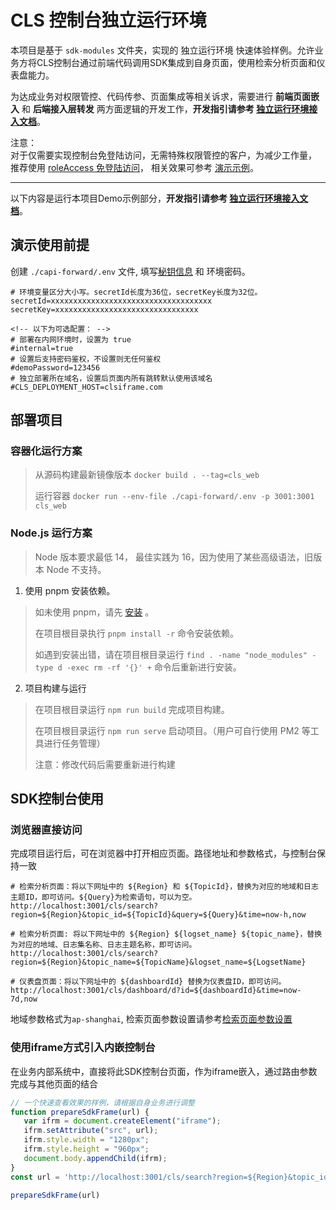 # CLS 控制台独立运行环境

本项目是基于 `sdk-modules` 文件夹，实现的 独立运行环境 快速体验样例。允许业务方将CLS控制台通过前端代码调用SDK集成到自身页面，使用检索分析页面和仪表盘能力。

为达成业务对权限管控、代码传参、页面集成等相关诉求，需要进行 **前端页面嵌入** 和 **后端接入层转发** 两方面逻辑的开发工作，**开发指引请参考 [独立运行环境接入文档](./sdk-modules/ReadMe.md)**。


注意：<br />
对于仅需要实现控制台免登陆访问，无需特殊权限管控的客户，为减少工作量，
推荐使用 [roleAccess 免登陆访问](https://cloud.tencent.com/document/product/614/45742)，
相关效果可参考 [演示示例](https://github.com/TencentCloud/cls-iframe-demo)。

---

以下内容是运行本项目Demo示例部分，**开发指引请参考 [独立运行环境接入文档](./sdk-modules/ReadMe.md)**。

## 演示使用前提

创建 `./capi-forward/.env` 文件, 填写[秘钥信息](https://console.cloud.tencent.com/cam/capi) 和 环境密码。
```dotenv
# 环境变量区分大小写。secretId长度为36位，secretKey长度为32位。
secretId=xxxxxxxxxxxxxxxxxxxxxxxxxxxxxxxxxxxx
secretKey=xxxxxxxxxxxxxxxxxxxxxxxxxxxxxxxx

<!-- 以下为可选配置： -->
# 部署在内网环境时，设置为 true
#internal=true
# 设置后支持密码鉴权，不设置则无任何鉴权
#demoPassword=123456
# 独立部署所在域名，设置后页面内所有跳转默认使用该域名
#CLS_DEPLOYMENT_HOST=clsiframe.com
```

## 部署项目
### 容器化运行方案
> 从源码构建最新镜像版本 
> `docker build . --tag=cls_web`
> 
> 运行容器
> `docker run --env-file ./capi-forward/.env -p 3001:3001 cls_web`


### Node.js 运行方案
> Node 版本要求最低 14， 最佳实践为 16，因为使用了某些高级语法，旧版本 Node 不支持。 
1. 使用 pnpm 安装依赖。
> 如未使用 pnpm，请先 [安装](https://pnpm.io/zh/installation) 。
>
> 在项目根目录执行 `pnpm install -r` 命令安装依赖。
> 
> 如遇到安装出错，请在项目根目录运行 `find . -name "node_modules" -type d -exec rm -rf '{}' +` 命令后重新进行安装。

2. 项目构建与运行
> 在项目根目录运行 `npm run build` 完成项目构建。
>
> 在项目根目录运行 `npm run serve` 启动项目。（用户可自行使用 PM2 等工具进行任务管理）
>
> 注意：修改代码后需要重新进行构建


## SDK控制台使用
### 浏览器直接访问
完成项目运行后，可在浏览器中打开相应页面。路径地址和参数格式，与控制台保持一致

```url
# 检索分析页面：将以下网址中的 ${Region} 和 ${TopicId}，替换为对应的地域和日志主题ID，即可访问。${Query}为检索语句，可以为空。
http://localhost:3001/cls/search?region=${Region}&topic_id=${TopicId}&query=${Query}&time=now-h,now

# 检索分析页面: 将以下网址中的 ${Region} ${logset_name} ${topic_name}，替换为对应的地域、日志集名称、日志主题名称，即可访问。
http://localhost:3001/cls/search?region=${Region}&topic_name=${TopicName}&logset_name=${LogsetName}

# 仪表盘页面：将以下网址中的 ${dashboardId} 替换为仪表盘ID，即可访问。
http://localhost:3001/cls/dashboard/d?id=${dashboardId}&time=now-7d,now
```
地域参数格式为`ap-shanghai`, 检索页面参数设置请参考[检索页面参数设置](https://cloud.tencent.com/document/product/614/39331)


### 使用iframe方式引入内嵌控制台
在业务内部系统中，直接将此SDK控制台页面，作为iframe嵌入，通过路由参数完成与其他页面的结合
```typescript
// 一个快速查看效果的样例，请根据自身业务进行调整
function prepareSdkFrame(url) {
   var ifrm = document.createElement("iframe");
   ifrm.setAttribute("src", url);
   ifrm.style.width = "1280px";
   ifrm.style.height = "960px";
   document.body.appendChild(ifrm);
}
const url = 'http://localhost:3001/cls/search?region=${Region}&topic_id=${TopicId}&query=${Query}&time=now-h,now'

prepareSdkFrame(url)
```
